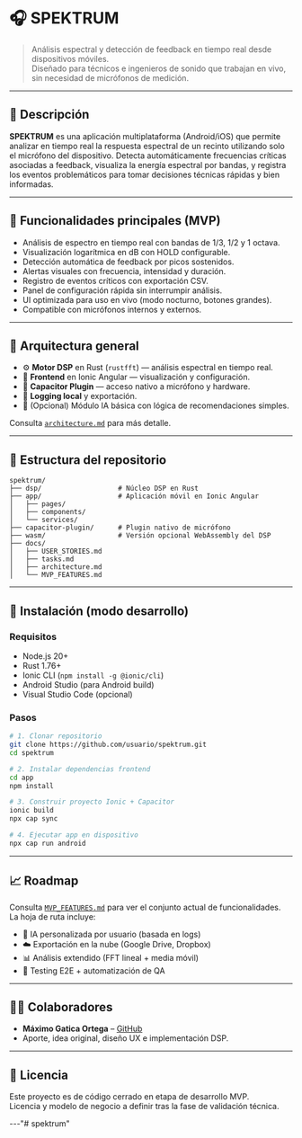# 🎧 SPEKTRUM

> Análisis espectral y detección de feedback en tiempo real desde dispositivos móviles.  
> Diseñado para técnicos e ingenieros de sonido que trabajan en vivo, sin necesidad de micrófonos de medición.

---

## 📌 Descripción

**SPEKTRUM** es una aplicación multiplataforma (Android/iOS) que permite analizar en tiempo real la respuesta espectral de un recinto utilizando solo el micrófono del dispositivo. Detecta automáticamente frecuencias críticas asociadas a feedback, visualiza la energía espectral por bandas, y registra los eventos problemáticos para tomar decisiones técnicas rápidas y bien informadas.

---

## 🚀 Funcionalidades principales (MVP)

- Análisis de espectro en tiempo real con bandas de 1/3, 1/2 y 1 octava.
- Visualización logarítmica en dB con HOLD configurable.
- Detección automática de feedback por picos sostenidos.
- Alertas visuales con frecuencia, intensidad y duración.
- Registro de eventos críticos con exportación CSV.
- Panel de configuración rápida sin interrumpir análisis.
- UI optimizada para uso en vivo (modo nocturno, botones grandes).
- Compatible con micrófonos internos y externos.

---

## 🧱 Arquitectura general

- ⚙️ **Motor DSP** en Rust (`rustfft`) — análisis espectral en tiempo real.
- 📱 **Frontend** en Ionic Angular — visualización y configuración.
- 🔌 **Capacitor Plugin** — acceso nativo a micrófono y hardware.
- 📁 **Logging local** y exportación.
- 🧠 (Opcional) Módulo IA básica con lógica de recomendaciones simples.

Consulta [`architecture.md`](./docs/architecture.md) para más detalle.

---

## 📂 Estructura del repositorio

```
spektrum/
├── dsp/                   # Núcleo DSP en Rust
├── app/                   # Aplicación móvil en Ionic Angular
│   ├── pages/
│   ├── components/
│   └── services/
├── capacitor-plugin/      # Plugin nativo de micrófono
├── wasm/                  # Versión opcional WebAssembly del DSP
├── docs/
│   ├── USER_STORIES.md
│   ├── tasks.md
│   ├── architecture.md
│   └── MVP_FEATURES.md
```

---

## 🔧 Instalación (modo desarrollo)

### Requisitos
- Node.js 20+
- Rust 1.76+
- Ionic CLI (`npm install -g @ionic/cli`)
- Android Studio (para Android build)
- Visual Studio Code (opcional)

### Pasos

```bash
# 1. Clonar repositorio
git clone https://github.com/usuario/spektrum.git
cd spektrum

# 2. Instalar dependencias frontend
cd app
npm install

# 3. Construir proyecto Ionic + Capacitor
ionic build
npx cap sync

# 4. Ejecutar app en dispositivo
npx cap run android
```

---

## 📈 Roadmap

Consulta [`MVP_FEATURES.md`](./docs/MVP_FEATURES.md) para ver el conjunto actual de funcionalidades.  
La hoja de ruta incluye:

- 🧠 IA personalizada por usuario (basada en logs)
- ☁️ Exportación en la nube (Google Drive, Dropbox)
- 📊 Análisis extendido (FFT lineal + media móvil)
- 🧪 Testing E2E + automatización de QA

---

## 👨‍💻 Colaboradores

- **Máximo Gatica Ortega** – [GitHub](https://github.com/robimess)  
- Aporte, idea original, diseño UX e implementación DSP.

---

## 📄 Licencia

Este proyecto es de código cerrado en etapa de desarrollo MVP.  
Licencia y modelo de negocio a definir tras la fase de validación técnica.

---"# spektrum" 
